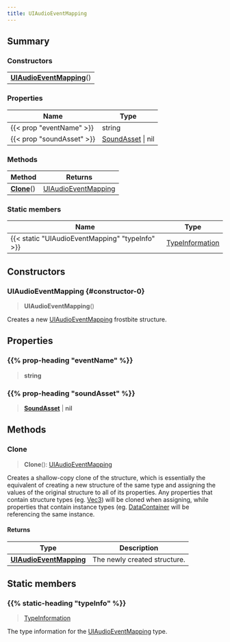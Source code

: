 ```yaml
---
title: UIAudioEventMapping
---
```



## Summary
### Constructors
| |
| ----------- |
| **[UIAudioEventMapping](#constructor-0)**() |

### Properties
| Name | Type |
| ---- | ---- |
| {{< prop "eventName" >}} | string |
| {{< prop "soundAsset" >}} | [SoundAsset](/vext/ref/fb/soundasset) \| nil |

### Methods
| Method | Returns |
| ------ | ---- |
| **[Clone](#clone)**() | [UIAudioEventMapping](/vext/ref/fb/uiaudioeventmapping) |

### Static members
| Name | Type |
| ---- | ---- |
| {{< static "UIAudioEventMapping" "typeInfo" >}} | [TypeInformation](/vext/ref/shared/class/typeinformation) |

## Constructors
### UIAudioEventMapping {#constructor-0}
> **UIAudioEventMapping**()

Creates a new [UIAudioEventMapping](/vext/ref/fb/uiaudioeventmapping) frostbite structure.

## Properties
### {{% prop-heading "eventName" %}}
> **string**

### {{% prop-heading "soundAsset" %}}
> **[SoundAsset](/vext/ref/fb/soundasset)** | **nil**

## Methods
### Clone
> **Clone**(): [UIAudioEventMapping](/vext/ref/fb/uiaudioeventmapping)

Creates a shallow-copy clone of the structure, which is essentially the equivalent of creating a new structure of the same type and assigning the values of the original structure to all of its properties. Any properties that contain structure types (eg. [Vec3](/vext/ref/shared/class/vec3)) will be cloned when assigning, while properties that contain instance types (eg. [DataContainer](/vext/ref/shared/class/datacontainer) will be referencing the same instance.

#### Returns
| Type | Description |
| ---- | ----------- |
| **[UIAudioEventMapping](/vext/ref/fb/uiaudioeventmapping)** | The newly created structure. |

## Static members
### {{% static-heading "typeInfo" %}}
> [TypeInformation](/vext/ref/shared/class/typeinformation)

The type information for the [UIAudioEventMapping](/vext/ref/fb/uiaudioeventmapping) type.

